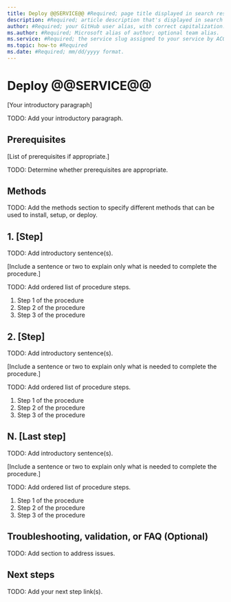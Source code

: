 ```yaml
---
title: Deploy @@SERVICE@@ #Required; page title displayed in search results. Include the word "install," "set up," or "deploy". Include the brand.
description: #Required; article description that's displayed in search results. Use 100 to 160 characters. Include the word "install," "set up," or "deploy".
author: #Required; your GitHub user alias, with correct capitalization.
ms.author: #Required; Microsoft alias of author; optional team alias.
ms.service: #Required; the service slug assigned to your service by ACOM.
ms.topic: how-to #Required
ms.date: #Required; mm/dd/yyyy format.
---
```


<!--
Remove all the comments in this template before you sign-off or merge to the main branch.

This template provides the basic structure of an install, set up, or deploy pattern.
See the [Install, set up, deploy pattern](article-install-setup-deploy.md) in the pattern
library.
Install, set up, deploy articles are how-to articles for customer tasks.

-->

<!-- 1. H1 ------------------------------------------------------------------------------

Required: Start with an action verb, such as "install," "set up," or "deploy".
Write an H1 that clearly conveys the task the user will complete.

-->

# Deploy @@SERVICE@@

<!-- 2. Introductory paragraph ----------------------------------------------------------

Required: Lead with a light intro that describes, in customer-friendly language, what
the customer will do. 
Answer the fundamental question, "Why would I want to do this?" Keep it short.
Readers should have a clear idea of what they will do in this article after reading
the introduction.

Include a sentence that says, "In this article, you X..."
-->
[Your introductory paragraph]

TODO: Add your introductory paragraph.

<!-- If you're writing a deployment guide, consider providing guidance for the process
of rolling out the service, solution, or product.
For example, include information or links to information about how to:

- Onboard users to a pilot.
- Monitor the pilot and gather feedback.
- Roll out the service, solution, or product to more users.

Avoid notes, tips, and important boxes. Readers tend to skip over them.
It is better to put that info directly into the article text.--->

<!-- 3. Prerequisites -------------------------------------------------------------------

Optional: If there are prerequisites for the task, make **Prerequisites** your first H2
in the guide.
The prerequisites H2 is never numbered.
Use clear and unambiguous language and use an unordered list format.
If there are specific versions of software a user needs, call out those versions
(for example: Visual Studio 2019 or later).
-->

## Prerequisites

[List of prerequisites if appropriate.]

TODO: Determine whether prerequisites are appropriate.

<!-- 4. Methods -------------------------------------------------------------------------

Optional.

If there are multiple ways to perform the steps, such as with a wizard, command line,
and so on, include information about which method or tool to choose for which scenario,
and link to the steps for that method.

-->

## Methods

TODO: Add the methods section to specify different methods that can be used to install, setup, or deploy.

<!-- 5. Numbered Steps (H2s) ------------------------------------------------------------

Required: Each major step in completing a task should be represented as an H2 in
the article.
These steps should be numbered.
The procedure should be introduced with a brief sentence or two.

-->

## 1. [Step]

TODO: Add introductory sentence(s).

[Include a sentence or two to explain only what is needed to complete the procedure.]

TODO: Add ordered list of procedure steps.

1. Step 1 of the procedure
1. Step 2 of the procedure
1. Step 3 of the procedure

## 2. [Step]

TODO: Add introductory sentence(s).

[Include a sentence or two to explain only what is needed to complete the procedure.]

TODO: Add ordered list of procedure steps.

1. Step 1 of the procedure
1. Step 2 of the procedure
1. Step 3 of the procedure

## N. [Last step]

TODO: Add introductory sentence(s).

[Include a sentence or two to explain only what is needed to complete the procedure.]

TODO: Add ordered list of procedure steps.

1. Step 1 of the procedure
1. Step 2 of the procedure
1. Step 3 of the procedure

<!-- 6. Troubleshooting, validation, or FAQ H2 ------------------------------------------

Optional.

Add information on how to address any issues that might arise during or after
installation, setup, or deployment, or to validate that the installation was successful.

 -->

## Troubleshooting, validation, or FAQ (Optional)

TODO: Add section to address issues.

<!-- 7. Next steps ----------------------------------------------------------------------

Required: Provide at least one next step and no more than three.
Include some context so the customer can determine why to follow the link.
Add a context sentence for the following links.
-->

## Next steps

TODO: Add your next step link(s).

<!--
Remove all the comments in this template before you sign off or merge to the main branch.
-->